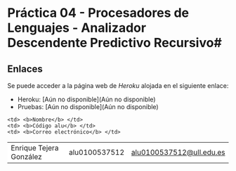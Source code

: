 # Práctica 04 - Procesadores de Lenguajes - Analizador Descendente Predictivo Recursivo#

## Enlaces ##
Se puede acceder a la página web de *Heroku* alojada en el siguiente enlace:

- Heroku: [Aún no disponible](Aún no disponible)
- Pruebas: [Aún no disponible](Aún no disponible)

<!-- Tabla -->
<table cellspacing="0">
  <tr  style="background-color: #E3E3E3;">

    <td> <b>Nombre</b> </td>
    <td> <b>Código alu</b> </td>
	<td> <b>Correo electrónico</b> </td>
  </tr>
  <tr style="background-color: #FFFFFF;">
    <td> Enrique Tejera González </td>
    <td> alu0100537512 </td>
	<td> <a href="mailto:alu0100537512@ull.edu.es">alu0100537512@ull.edu.es</a> </td>
  </tr
</table>
<!-- Fin tabla -->
